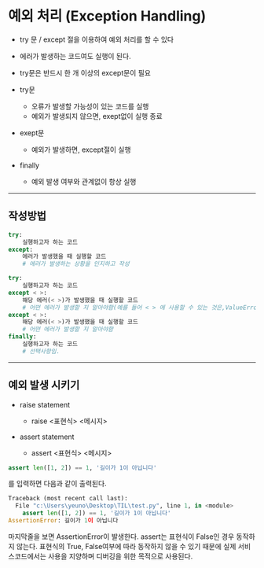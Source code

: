 # 예외 처리 (Exception Handling)
* try 문 / except 절을 이용하여 예외 처리를 할 수 있다
* 에러가 발생하는 코드여도 실행이 된다.
* try문은 반드시 한 개 이상의 except문이 필요  


* try문 
    * 오류가 발생할 가능성이 있는 코드를 실행
    * 예외가 발생되지 않으면, exept없이 실행 종료
* exept문  
    * 예외가 발생하면, except절이 실행
* finally
    * 예외 발생 여부와 관계없이 항상 실행
---
## 작성방법
```python
try:
    실행하고자 하는 코드
except:
    에러가 발생했을 때 실행할 코드
    # 에러가 발생하는 상황을 인지하고 작성
```
```python
try:
    실행하고자 하는 코드
except < >:
    해당 에러(< >)가 발생했을 때 실행할 코드  
    # 어떤 에러가 발생할 지 알아야함(예를 들어 < > 에 사용할 수 있는 것은,ValueError , ZeroDivisionError 등)
except < >:
    해당 에러(< >)가 발생했을 때 실행할 코드  
    # 어떤 에러가 발생할 지 알아야함
finally:
    실행하고자 하는 코드
    # 선택사항임.
```
---
## 예외 발생 시키기

* raise statement  
    * raise <표현식> <메시지>

* assert statement  
    * assert <표현식> <메시지>
```python
assert len([1, 2]) == 1, '길이가 1이 아닙니다'
```
를 입력하면 다음과 같이 출력된다.
```python
Traceback (most recent call last):
  File "c:\Users\yeuno\Desktop\TIL\test.py", line 1, in <module>
    assert len([1, 2]) == 1, '길이가 1이 아닙니다'
AssertionError: 길이가 1이 아닙니다
```
마지막줄을 보면 AssertionError이 발생한다. assert는 표현식이 False인 경우 동작하지 않는다. 표현식의 True, False여부에 따라 동작하지 않을 수 있기 때문에 실제 서비스코드에서는 사용을 지양하며 디버깅을 위한 목적으로 사용된다.